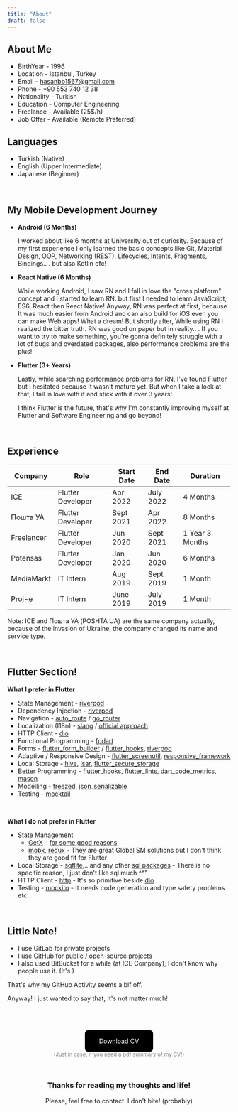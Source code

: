 ```yaml
---
title: "About"
draft: false
---
```


## About Me
- BirthYear - 1996
- Location - Istanbul, Turkey
- Email - hasanbb1567@gmail.com
- Phone - +90 553 740 12 38
- Nationality - Turkish
- Education - Computer Engineering
- Freelance - Available (25$/h)
- Job Offer - Available (Remote Preferred)

## Languages
- Turkish (Native)
- English (Upper Intermediate)
- Japanese (Beginner)

<br>

## My Mobile Development Journey

- **Android (6 Months)**
  
  I worked about like 6 months at University out of curiosity. Because of my first experience I only learned the basic concepts like Git, Material Design, OOP, Networking (REST), Lifecycles, Intents, Fragments, Bindings.. . but also Kotlin ofc!

- **React Native (6 Months)**
  
  While working Android, I saw RN and I fall in love the "cross platform" concept and I started to learn RN. but first I needed to learn JavaScript, ES6, React then React Native! Anyway, RN was perfect at first, because It was much easier from Android and can also build for iOS even you can make Web apps! What a dream! But shortly after, While using RN I realized the bitter truth. RN was good on paper but in reality.. . If you want to try to make something, you're gonna definitely struggle with a lot of bugs and overdated packages, also performance problems are the plus! 

- **Flutter (3+ Years)**
   
   Lastly, while searching performance problems for RN, I've found Flutter but I hesitated because It wasn't mature yet. But when I take a look at that, I fall in love with it and stick with it over 3 years!

   I think Flutter is the future, that's why I'm constantly improving myself at Flutter and Software Engineering and go beyond!

<br>

## Experience

| Company    | Role              | Start Date | End Date  | Duration        |
| ---------- | ----------------- | ---------- | --------- | --------------- |
| ICE        | Flutter Developer | Apr 2022   | July 2022 | 4 Months        |
| Пошта УА   | Flutter Developer | Sept 2021  | Apr 2022  | 8 Months        |
| Freelancer | Flutter Developer | Jun 2020   | Sept 2021 | 1 Year 3 Months |
| Potensas   | Flutter Developer | Jan 2020   | Jun 2020  | 6 Months        |
| MediaMarkt | IT Intern         | Aug 2019   | Sept 2019 | 1 Month         |
| Proj-e     | IT Intern         | June 2019  | July 2019 | 1 Month         |

Note: ICE and Пошта УА (POSHTA UA) are the same company actually, because of the invasion of Ukraine, the company changed its name and service type. 

<br>

## Flutter Section!

**What I prefer in Flutter**
- State Management - [riverpod](https://pub.dev/packages/riverpod)
- Dependency Injection - [riverpod](https://pub.dev/packages/riverpod)
- Navigation - [auto_route](https://pub.dev/packages/auto_route) / [go_router](https://pub.dev/packages/go_router)
- Localization (I18n) - [slang](https://pub.dev/packages/slang) / [official approach](https://docs.flutter.dev/development/accessibility-and-localization/internationalization)
- HTTP Client - [dio](https://pub.dev/packages/dio)
- Functional Programming - [fpdart](https://pub.dev/packages/fpdart)
- Forms - [flutter_form_builder](https://pub.dev/packages/flutter_form_builder) / [flutter_hooks](https://pub.dev/packages/hooks), [riverpod](https://pub.dev/packages/riverpod)
- Adaptive / Responsive Design - [flutter_screenutil](https://pub.dev/packages/flutter_screenutil), [responsive_framework](https://pub.dev/packages/responsive_framework)
- Local Storage - [hive](https://pub.dev/packages/hive), [isar](https://pub.dev/packages/isar), [flutter_secure_storage](https://pub.dev/packages/flutter_secure_storage)
- Better Programming - [flutter_hooks](https://pub.dev/packages/flutter_hooks), [flutter_lints](https://pub.dev/packages/flutter_lints), [dart_code_metrics](https://pub.dev/packages/dart_code_metrics), [mason](https://pub.dev/packages/mason)
- Modelling - [freezed](https://pub.dev/packages/freezed), [json_serializable](https://pub.dev/packages/json_serializable)
- Testing - [mocktail](https://pub.dev/packages/mocktail)

<br>

**What I do not prefer in Flutter**
- State Management
  - [GetX](https://pub.dev/packages/get) - [for some good reasons](https://twitter.com/filiphracek/status/1468565501701939203?lang=en)
  - [mobx](https://pub.dev/packages/mobx), [redux](https://pub.dev/packages/redux) - They are great Global SM solutions but I don't think they are good fit for Flutter
- Local Storage - [sqflite](https://pub.dev/packages/sqflite),.. and any other [sql packages](https://fluttergems.dev/sql-database/) - There is no specific reason, I just don't like sql much ^^" 
- HTTP Client - [http](https://pub.dev/packages/http) - It's so primitive beside [dio](https://pub.dev/packages/dio)
- Testing - [mockito](https://pub.dev/packages/mockito) - It needs code generation and type safety problems etc.

<br>

## Little Note!
- I use GitLab for private projects
- I use GitHub for public / open-source projects
- I also used BitBucket for a while (at ICE Company), I don't know why people use it. (It's )


That's why my GitHub Activity seems a bif off.

Anyway! I just wanted to say that, It's not matter much!

<br>


<br>
<br>


<center>

  <a
    href="../cv-hasan-basri-bayat.pdf"
    style="padding:1rem 2rem; background-color:black;border-radius:8px; color:white;"
    download>
    Download CV
  </a>
  <br>
  <p style="color:grey;font-size:12px;margin-top:14px;">(Just in case, if you need a pdf summary of my CV!)</p>


  <br>


  <h3>Thanks for reading my thoughts and life!</h3>
  <p>Please, feel free to contact. I don't bite! (probably)</p>

 
</center>

<br>
<br>
